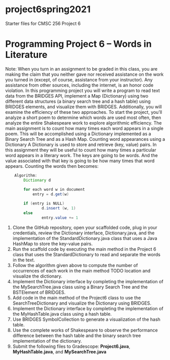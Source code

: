 # project6spring2021
Starter files for CMSC 256 Project 6

# Programming Project 6 – Words in Literature
Note: When you turn in an assignment to be graded in this class, you are making the claim that you neither gave nor received assistance on the work you turned in (except, of course, assistance from your instructor). Any assistance from other sources, including the internet, is an honor code violation.
In this programming project you will write a program to read text data from the BRIDGES API, implement a Map (Dictionary) using two different data structures (a binary search tree and a hash table) using BRIDGES elements, and visualize them with BRIDGES. Additionally, you will examine the efficiency of these two approaches. To start the project, you’ll analyze a short poem to determine which words are used most often, then analyze the entire Shakespeare work to explore algorithmic efficiency. The main assignment is to count how many times each word appears in a single poem. This will be accomplished using a Dictionary implemented as a Binary Search Tree and as a Hash Map.
Counting word appearances using a Dictionary 
A Dictionary is used to store and retrieve (key, value) pairs. In this assignment they will be useful to count how many times a particular word appears in a literary work. The keys are going to be words. And the value associated with that key is going to be how many times that word appears. Counting the words then becomes:
```Java
	Algorithm:	
		Dictionary d

		for each word w in document
  			entry = d.get(w)
 
  		if (entry is NULL)
    			d.insert (w, 1)
  		else
    			entry.value += 1
```
    
1.	Clone the GitHub repository, open your scaffolded code, plug in your credentials, review the Dictionary interface, Dictionary.java, and the implementation of the StandardDictionary.java class that uses a Java HashMap to store the key-value pairs.
2.	Run the scaffold code by executing the main method in the Project 6 class that uses the StandardDictionary to read and separate the words in the text.
3.	Follow the algorithm given above to compute the number of occurrences of each work in the main method TODO location and visualize the dictionary.
4.	Implement the Dictionary interface by completing the implementation of the MySearchTree.java class using a Binary Search Tree and the BSTElement of BRIDGES.
5.	Add code in the main method of the Project6 class to use the SearchTreeDictionary and visualize the Dictionary using BRIDGES.
6.	Implement the Dictionary interface by completing the implementation of the MyHashTable.java class using a hash table.
7.	Use BRIDGES SymbolCollection to generate a visualization of the hash table.
8.	Use the complete works of Shakespeare to observe the performance difference between the hash table and the binary search tree implementation of the dictionary.
9.	Submit the following files to Gradescope: **Project6.java**, **MyHashTable.java**, and **MySearchTree.java**

